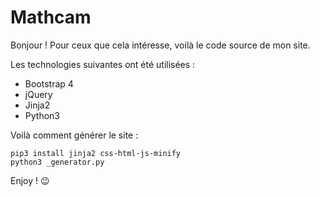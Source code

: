 # Mathcam

Bonjour ! Pour ceux que cela intéresse, voilà le code source de mon site.

Les technologies suivantes ont été utilisées :
- Bootstrap 4
- jQuery
- Jinja2
- Python3

Voilà comment générer le site :

    pip3 install jinja2 css-html-js-minify
    python3 _generator.py

Enjoy ! 😉
